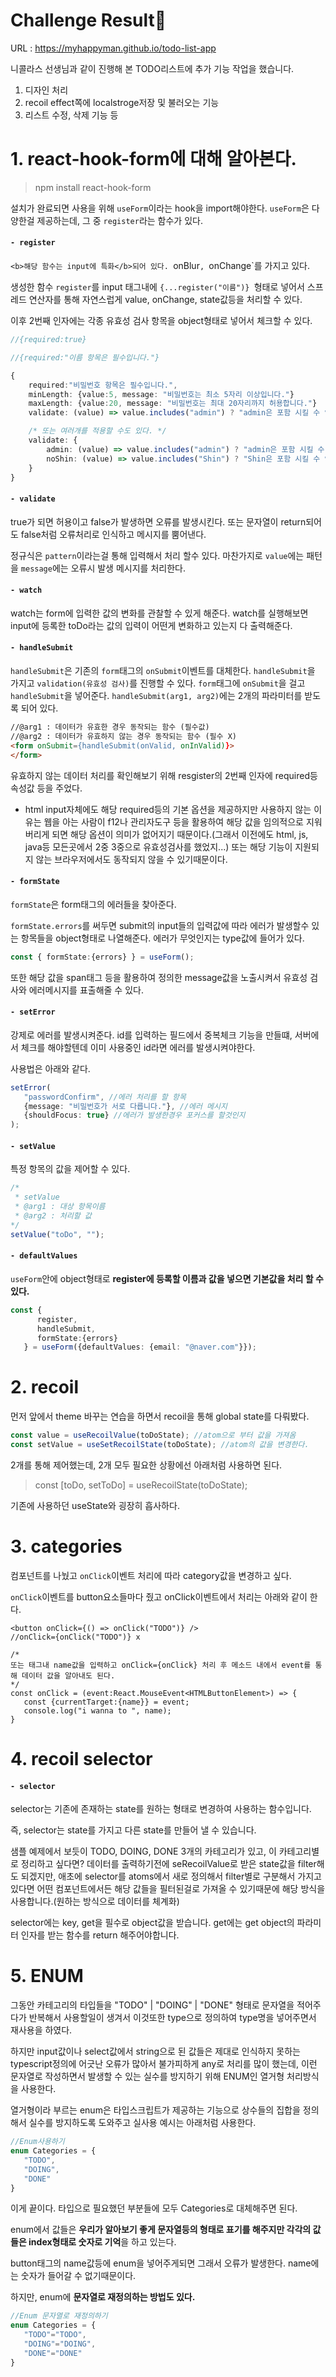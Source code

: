# Challenge Result🚀
URL : https://myhappyman.github.io/todo-list-app

니콜라스 선생님과 같이 진행해 본 TODO리스트에 추가 기능 작업을 했습니다.

1. 디자인 처리
2. recoil effect쪽에 localstroge저장 및 불러오는 기능
3. 리스트 수정, 삭제 기능 등


# 1. react-hook-form에 대해 알아본다.

> npm install react-hook-form

설치가 완료되면 사용을 위해 `useForm`이라는 hook을 import해야한다.
`useForm`은 다양한걸 제공하는데, 그 중 `register`라는 함수가 있다.
#### `- register`
`<b>해당 함수는 input에 특화</b>되어 있다.
`onBlur`, `onChange`를 가지고 있다.

생성한 함수 `register`를 input 태그내에 `{...register("이름")} `형태로 넣어서 스프레드 연산자를 통해 자연스럽게 value, onChange, state값등을 처리할 수 있다.

이후 2번째 인자에는 각종 유효성 검사 항목을 object형태로 넣어서 체크할 수 있다.

```Typescript
//{required:true}

//{required:"이름 항목은 필수입니다."}

{
    required:"비밀번호 항목은 필수입니다.",
    minLength: {value:5, message: "비밀번호는 최소 5자리 이상입니다."}
    maxLength: {value:20, message: "비밀번호는 최대 20자리까지 허용합니다."}
    validate: (value) => value.includes("admin") ? "admin은 포함 시킬 수 없습니다." : true

    /* 또는 여러개를 적용할 수도 있다. */
    validate: {
        admin: (value) => value.includes("admin") ? "admin은 포함 시킬 수 없습니다." : true,
        noShin: (value) => value.includes("Shin") ? "Shin은 포함 시킬 수 없습니다." : true,
    }
}
```

#### `- validate`
true가 되면 허용이고 false가 발생하면 오류를 발생시킨다.
또는 문자열이 return되어도 false처럼 오류처리로 인식하고 메시지를 뿜어낸다.

정규식은 `pattern`이라는걸 통해 입력해서 처리 할수 있다.
마찬가지로 `value`에는 패턴을 `message`에는 오류시 발생 메시지를 처리한다.

#### `- watch`
watch는 form에 입력한 값의 변화를 관찰할 수 있게 해준다.
watch를 실행해보면 input에 등록한 toDo라는 값의 입력이 어떤게 변화하고 있는지 다 출력해준다.

#### `- handleSubmit`
`handleSubmit`은 기존의 `form`태그의 `onSubmit`이벤트를 대체한다.
`handleSubmit`을 가지고 `validation(유효성 검사)`를 진행할 수 있다.
`form`태그에 `onSubmit`을 걸고 `handleSubmit`을 넣어준다.
`handleSubmit(arg1, arg2)`에는 2개의 파라미터를 받도록 되어 있다.
```HTML
//@arg1 : 데이터가 유효한 경우 동작되는 함수 (필수값)
//@arg2 : 데이터가 유효하지 않는 경우 동작되는 함수 (필수 X)
<form onSubmit={handleSubmit(onValid, onInValid)}>
</form>
```

유효하지 않는 데이터 처리를 확인해보기 위해
resgister의 2번째 인자에 required등 속성값 등을 주었다.

- html input자체에도 해당 required등의 기본 옵션을 제공하지만 사용하지 않는 이유는 웹을 아는 사람이 f12나 관리자도구 등을 활용하여 해당 값을 임의적으로 지워버리게 되면 해당 옵션이 의미가 없어지기 때문이다.(그래서 이전에도 html, js, java등 모든곳에서 2중 3중으로 유효성검사를 했었지...) 또는 해당 기능이 지원되지 않는 브라우저에서도 동작되지 않을 수 있기때문이다.


#### `- formState`
`formState`은 form태그의 에러들을 찾아준다.

`formState.errors`를 써두면 submit의 input들의 입력값에 따라 에러가 발생할수 있는 항목들을 object형태로 나열해준다. 에러가 무엇인지는 type값에 들어가 있다.

```Typescript
const { formState:{errors} } = useForm();
```

또한 해당 값을 span태그 등을 활용하여 정의한 message값을 노출시켜서 유효성 검사와 에러메시지를 표출해줄 수 있다.

#### `- setError`
강제로 에러를 발생시켜준다.
id를 입력하는 필드에서 중복체크 기능을 만들떄, 서버에서 체크를 해야할텐데 이미 사용중인 id라면 에러를 발생시켜야한다.

사용법은 아래와 같다.
```Typescript
setError(
   "passwordConfirm", //에러 처리를 할 항목
   {message: "비밀번호가 서로 다릅니다."}, //에러 메시지
   {shouldFocus: true} //에러가 발생한경우 포커스를 할것인지
);
```

#### `- setValue`
특정 항목의 값을 제어할 수 있다.
```Typescript
/*
 * setValue
 * @arg1 : 대상 항목이름
 * @arg2 : 처리할 값
*/
setValue("toDo", "");
```

#### `- defaultValues`
`useForm`안에 object형태로 <b>register에 등록할 이름과 값을 넣으면 기본값을 처리 할 수 있다.</b>
```Typescript
const {
      register, 
      handleSubmit, 
      formState:{errors}
   } = useForm({defaultValues: {email: "@naver.com"}});
```

# 2. recoil

먼저 앞에서 theme 바꾸는 연습을 하면서 recoil을 통해 global state를 다뤄봤다.

```Typescript
const value = useRecoilValue(toDoState); //atom으로 부터 값을 가져옴
const setValue = useSetRecoilState(toDoState); //atom의 값을 변경한다.
```

2개를 통해 제어했는데, 2개 모두 필요한 상황에선 아래처럼 사용하면 된다.
> const [toDo, setToDo] = useRecoilState(toDoState);

기존에 사용하던 useState와 굉장히 흡사하다.

# 3. categories
   
컴포넌트를 나눴고 `onClick`이벤트 처리에 따라 category값을 변경하고 싶다.

`onClick`이벤트를 button요소들마다 줬고 onClick이벤트에서 처리는 아래와 같이 한다.

```JSX
<button onClick={() => onClick("TODO")} />
//onClick={onClick("TODO")} x

/*
또는 태그내 name값을 입력하고 onClick={onClick} 처리 후 메소드 내에서 event를 통해 데이터 값을 알아내도 된다.
*/
const onClick = (event:React.MouseEvent<HTMLButtonElement>) => {
   const {currentTarget:{name}} = event;
   console.log("i wanna to ", name);
}
```

# 4. recoil selector
#### `- selector`
selector는 기존에 존재하는 state를 원하는 형태로 변경하여 사용하는 함수입니다.

즉, selector는 state를 가지고 다른 state를 만들어 낼 수 있습니다.

샘플 예제에서 보듯이 TODO, DOING, DONE 3개의 카테고리가 있고, 이 카테고리별로 정리하고 싶다면? 데이터를 출력하기전에 seRecoilValue로 받은 state값을 filter해도 되겠지만, 애초에 selector를 atoms에서 새로 정의해서 filter별로 구분해서 가지고 있다면 어떤 컴포넌트에서든 해당 값들을 필터된걸로 가져올 수 있기때문에 해당 방식을 사용합니다.(원하는 방식으로 데이터를 체계화)

selector에는 key, get을 필수로 object값을 받습니다.
get에는 get object의 파라미터 인자를 받는 함수를 return 해주어야합니다.

# 5. ENUM
그동안 카테고리의 타입들을 "TODO" | "DOING" | "DONE"
형태로 문자열을 적어주다가 반복해서 사용할일이 생겨서 이것또한 type으로 정의하여 type명을 넣어주면서 재사용을 하였다.

하지만 input값이나 select값에서 string으로 된 값들은 제대로 인식하지 못하는 typescript정의에 어긋난 오류가 많아서 불가피하게 any로 처리를 많이 했는데, 이런 문자열로 작성하면서 발생할 수 있는 실수를 방지하기 위해 ENUM인 열거형 처리방식을 사용한다.

열거형이라 부르는 enum은 타입스크립트가 제공하는 기능으로 상수들의 집합을 정의해서 실수를 방지하도록 도와주고 실사용 예시는 아래처럼 사용한다.
```Typescript
//Enum사용하기
enum Categories = {
   "TODO",
   "DOING",
   "DONE"
}
```

이게 끝이다. 타입으로 필요했던 부분들에 모두 Categories로 대체해주면 된다.

enum에서 값들은 <b>우리가 알아보기 좋게 문자열등의 형태로 표기를 해주지만 각각의 값들은 index형태로 숫자로 기억</b>을 하고 있는다.

button태그의 name값등에 enum을 넣어주게되면 그래서 오류가 발생한다. name에는 숫자가 들어갈 수 없기때문이다.

하지만, enum에 <b>문자열로 재정의하는 방법도 있다.</b>
```Typescript
//Enum 문자열로 재정의하기
enum Categories = {
   "TODO"="TODO",
   "DOING"="DOING",
   "DONE"="DONE"
}
```